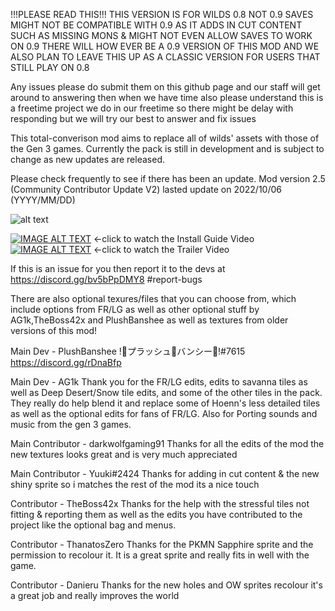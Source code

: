 !!!PLEASE READ THIS!!! THIS VERSION IS FOR WILDS 0.8 NOT 0.9 SAVES MIGHT NOT BE COMPATIBLE WITH 0.9
AS IT ADDS IN CUT CONTENT SUCH AS MISSING MONS & MIGHT NOT EVEN ALLOW SAVES TO WORK ON 0.9 THERE WILL
HOW EVER BE A 0.9 VERSION OF THIS MOD AND WE ALSO PLAN TO LEAVE THIS UP AS A CLASSIC VERSION FOR USERS
THAT STILL PLAY ON 0.8

Any issues please do submit them on this github page and our staff will get around to answering then
when we have time also please understand this is a freetime project we do in our freetime so there
might be delay with responding but we will try our best to answer and fix issues

This total-converison mod aims to replace all of wilds' assets with those of the Gen 3 games. 
Currently the pack is still in development and is subject to change as new updates are released. 

Please check frequently to see if there has been an update.
Mod version 2.5 (Community Contributor Update V2)
lasted update on 2022/10/06 (YYYY/MM/DD)

![alt text](https://raw.githubusercontent.com/BansheeStudio/BansheeStudio.github.io/main/Backup%20Content/gen3preview2.png)

[![IMAGE ALT TEXT](http://img.youtube.com/vi/ELR6yj89p0o/0.jpg)](https://youtu.be/ELR6yj89p0o")
←click to watch the Install Guide Video 
[![IMAGE ALT TEXT](http://img.youtube.com/vi/cstgN3laG6o/0.jpg)](https://youtu.be/cstgN3laG6o")
←click to watch the Trailer Video

If this is an issue for you then report it to the devs
at https://discord.gg/bv5bPpDMY8 #report-bugs

There are also optional texures/files that you can choose from, which include options from
FR/LG as well as other optional stuff by AG1k,TheBoss42x and PlushBanshee as well as textures from older versions of this mod!

Main Dev - PlushBanshee
!🎀プラッシュ🦄バンシー🎀!#7615
https://discord.gg/rDnaBfp

Main Dev - AG1k
Thank you for the FR/LG edits, edits to savanna tiles as well as  Deep Desert/Snow tile edits, 
and some of the other tiles in the pack. They really do help blend it and replace some of Hoenn's less detailed tiles 
as well as the optional edits for fans of FR/LG. Also for Porting sounds and music from the gen 3 games.

Main Contributor - darkwolfgaming91
Thanks for all the edits of the mod the new textures looks great and is very much appreciated

Main Contributor - Yuuki#2424
Thanks for adding in cut content & the new shiny sprite so i matches the rest of the mod its a nice touch

Contributor - TheBoss42x
Thanks for the help with the stressful tiles not fitting & reporting them
as well as the edits you have contributed to the project like the optional bag and menus.

Contributor - ThanatosZero
Thanks for the PKMN Sapphire sprite and the permission to recolour it.
It is a great sprite and really fits in well with the game.

Contributor - Danieru
Thanks for the new holes and OW sprites recolour it's a great job and really improves the world
